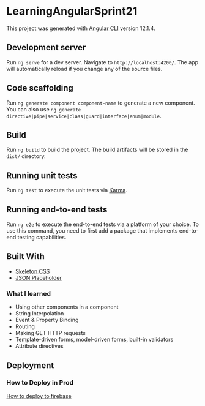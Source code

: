# LearningAngularSprint21

This project was generated with [Angular CLI](https://github.com/angular/angular-cli) version 12.1.4.

## Development server

Run `ng serve` for a dev server. Navigate to `http://localhost:4200/`. The app will automatically reload if you change any of the source files.

## Code scaffolding

Run `ng generate component component-name` to generate a new component. You can also use `ng generate directive|pipe|service|class|guard|interface|enum|module`.

## Build

Run `ng build` to build the project. The build artifacts will be stored in the `dist/` directory.

## Running unit tests

Run `ng test` to execute the unit tests via [Karma](https://karma-runner.github.io).

## Running end-to-end tests

Run `ng e2e` to execute the end-to-end tests via a platform of your choice. To use this command, you need to first add a package that implements end-to-end testing capabilities.

## Built With
* [Skeleton CSS](http://getskeleton.com/)
* [JSON Placeholder](https://jsonplaceholder.typicode.com/)


### What I learned
* Using other components in a component
* String Interpolation
* Event & Property Binding
* Routing
* Making GET HTTP requests
* Template-driven forms, model-driven forms, built-in validators
* Attribute directives

## Deployment

### How to Deploy in Prod
[How to deploy to firebase](https://www.youtube.com/watch?v=mH8K-4YX34U)

